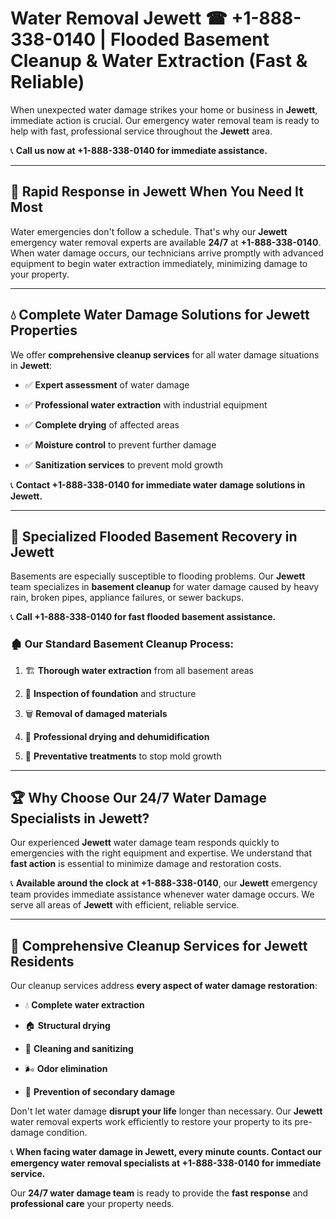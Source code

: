 # Water Removal Jewett ☎ +1-888-338-0140 | Flooded Basement Cleanup & Water Extraction (Fast & Reliable)

When unexpected water damage strikes your home or business in **Jewett**, immediate action is crucial. Our emergency water removal team is ready to help with fast, professional service throughout the **Jewett** area. 

📞 **Call us now at +1-888-338-0140 for immediate assistance.**
---
## 🚀 Rapid Response in Jewett When You Need It Most
Water emergencies don't follow a schedule. That's why our **Jewett** emergency water removal experts are available **24/7** at **+1-888-338-0140**. When water damage occurs, our technicians arrive promptly with advanced equipment to begin water extraction immediately, minimizing damage to your property.
---
## 💧 Complete Water Damage Solutions for Jewett Properties
We offer **comprehensive cleanup services** for all water damage situations in **Jewett**:
- ✅ **Expert assessment** of water damage  
- ✅ **Professional water extraction** with industrial equipment  
- ✅ **Complete drying** of affected areas  
- ✅ **Moisture control** to prevent further damage  
- ✅ **Sanitization services** to prevent mold growth  
📞 **Contact +1-888-338-0140 for immediate water damage solutions in Jewett.**
---
## 🌊 Specialized Flooded Basement Recovery in Jewett
Basements are especially susceptible to flooding problems. Our **Jewett** team specializes in **basement cleanup** for water damage caused by heavy rain, broken pipes, appliance failures, or sewer backups. 
📞 **Call +1-888-338-0140 for fast flooded basement assistance.**
### 🏚️ Our Standard Basement Cleanup Process:
1. 🏗️ **Thorough water extraction** from all basement areas  
2. 🔎 **Inspection of foundation** and structure  
3. 🗑️ **Removal of damaged materials**  
4. 💨 **Professional drying and dehumidification**  
5. 🚫 **Preventative treatments** to stop mold growth  
---
## 🏆 Why Choose Our 24/7 Water Damage Specialists in Jewett?
Our experienced **Jewett** water damage team responds quickly to emergencies with the right equipment and expertise. We understand that **fast action** is essential to minimize damage and restoration costs.
📞 **Available around the clock at +1-888-338-0140**, our **Jewett** emergency team provides immediate assistance whenever water damage occurs. We serve all areas of **Jewett** with efficient, reliable service.
---
## 🧹 Comprehensive Cleanup Services for Jewett Residents
Our cleanup services address **every aspect of water damage restoration**:
- 💧 **Complete water extraction**  
- 🏠 **Structural drying**  
- 🧼 **Cleaning and sanitizing**  
- 🌬️ **Odor elimination**  
- 🚫 **Prevention of secondary damage**  
Don't let water damage **disrupt your life** longer than necessary. Our **Jewett** water removal experts work efficiently to restore your property to its pre-damage condition.
📞 **When facing water damage in Jewett, every minute counts. Contact our emergency water removal specialists at +1-888-338-0140 for immediate service.**
Our **24/7 water damage team** is ready to provide the **fast response** and **professional care** your property needs.
